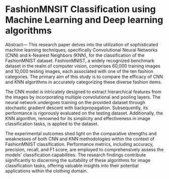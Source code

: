 # FashionMNSIT Classification using Machine Learning and Deep learning algorithms

Abstract— This research paper delves into the utilization of sophisticated machine learning techniques, specifically Convolutional Neural Networks (CNN) and k-Nearest Neighbors (KNN), for the classification of the FashionMNIST dataset. FashionMNIST, a widely recognized benchmark dataset in the realm of computer vision, comprises 60,000 training images and 10,000 testing images, each associated with one of the ten fashion categories. The primary aim of this study is to compare the efficacy of CNN and KNN algorithms in accurately categorizing these diverse fashion items. 

The CNN model is intricately designed to extract hierarchical features from the images by incorporating multiple convolutional and pooling layers. The neural network undergoes training on the provided dataset through stochastic gradient descent with backpropagation. Subsequently, its performance is rigorously evaluated on the testing dataset. Additionally, the KNN algorithm, renowned for its simplicity and effectiveness in image classification tasks, is applied to the dataset.

The experimental outcomes shed light on the comparative strengths and weaknesses of both CNN and KNN methodologies within the context of FashionMNIST classification. Performance metrics, including accuracy, precision, recall, and F1 score, are employed to comprehensively assess the models' classification capabilities. The research findings contribute significantly to discerning the suitability of these algorithms for image classification tasks, offering valuable insights into their potential applications within the clothing domain.
